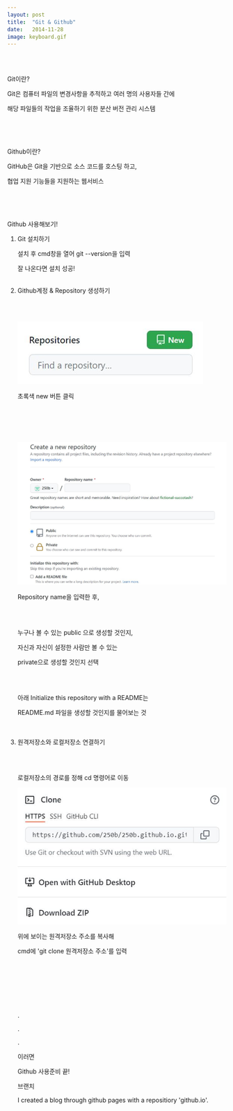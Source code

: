 ```yaml
---
layout: post
title:  "Git & Github"
date:   2014-11-28
image: keyboard.gif
---
```

<br><br>
<p class="intro">Git이란?<p>
<p class="gittext">Git은 컴퓨터 파일의 변경사항을 추적하고 여러 명의 사용자들 간에</p>
<p class="gittext">해당 파일들의 작업을 조율하기 위한 분산 버전 관리 시스템</p>
<br><br><br>
<p class="intro">Github이란?<p>
<p class="gittext">GitHub은 Git을 기반으로 소스 코드를 호스팅 하고,</p>
<p class="gittext">협업 지원 기능들을 지원하는 웹서비스</p>
<br><br><br>
<p class="intro">Github 사용해보기!<p>
    <ol>
        <li class="list">Git 설치하기
            <p> </p>
            <p>설치 후 cmd창을 열어 git --version을 입력</p>
            <p>잘 나온다면 설치 성공!</p>
            <br>
        </li>
        <li class="list">Github계정 & Repository 생성하기
            <p> </p>
            <br><br>
            <p><img src="/assets/img/repository.JPG" alt=""><P>
            <p>초록색 new 버튼 클릭</p>
            <br><br><br><br>
            <p><img src="/assets/img/create.JPG" alt=""></p>
            <p>Repository name을 입력한 후,</p>
            <br><br>
            <div id="public">
                <p>누구나 볼 수 있는 public 으로 생성할 것인지,</p>
                <p>자신과 자신이 설정한 사람만 볼 수 있는</p>
                <p>private으로 생성할 것인지 선택</p>
            <div>
            <br><br>
            <p>아래 Initialize this repository with a README는</p>
            <p>README.md 파일을 생성할 것인지를 물어보는 것</p>
            <br><br>
        <li class="list">원격저장소와 로컬저장소 연결하기
            <p> </p>
            <br><br>
            <p>로컬저장소의 경로를 정해 cd 명령어로 이동</p>
            <p><img src="/assets/img/clone.JPG" alt=""></p>
            <p>위에 보이는 원격저장소 주소를 복사해</p>
            <p>cmd에 'git clone 원격저장소 주소'를 입력</p>
<br><br><br><br><br><br>

<div class="gittext">   
    <p>.</p>
    <p>.</p>
    <p>.</p>
    <p>이러면</p>
</div>
<p> </p>
<p class="intro"><span class="dropcap"></span>Github 사용준비 끝!<p>
<p class="intro"><span class="dropcap"></span>브랜치<p>
<p class="firstpost">I created a blog through github pages with a repositiory 'github.io'.<p>
